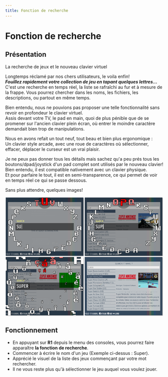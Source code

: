 ```yaml
---
title: Fonction de recherche
---
```


# Fonction de recherche

## Présentation

La recherche de jeux et le nouveau clavier virtuel

Longtemps réclamé par nos chers utilisateurs, le voila enfin!  
_**Fouillez rapidement votre collection de jeu en tapant quelques lettres...**_  
C'est une recherche en temps réel, la liste se rafraîchi au fur et à mesure de la frappe. Vous pourrez chercher dans les noms, les fichiers, les descriptions, ou partout en même temps.

Bien entendu, nous ne pouvions pas proposer une telle fonctionnalité sans revoir en profondeur le clavier virtuel.  
Assis devant votre TV, le pad en main, quoi de plus pénible que de se promener sur l'ancien clavier plein écran, où entrer le moindre caractère demandait bien trop de manipulations.

Nous en avons refait un tout neuf, tout beau et bien plus ergonomique :  
Un clavier style arcade, avec une roue de caractères où sélectionner, effacer, déplacer le curseur est un vrai plaisir.

Je ne peux pas donner tous les détails mais sachez qu'a peu prés tous les boutons/dpad/joystick d'un pad complet sont utilisés par le nouveau clavier!  
Bien entendu, il est compatible nativement avec un clavier physique.  
Et pour parfaire le tout, il est en semi-transparence, ce qui permet de voir en temps réel ce qui se passe dessous.

Sans plus attendre, quelques images!

![](./image%20%2895%29.png)

## Fonctionnement

* En appuyant sur **R1** depuis le menu des consoles, vous pourrez faire apparaître **la fonction de recherche**.
* Commencer à écrire le nom d'un jeu \(Exemple ci-dessus : Super\).
* Apprécié le visuel de la liste des jeux commençant par votre mot rechercher.
* Il ne vous reste plus qu'à sélectionner le jeu auquel vous voulez jouer.

